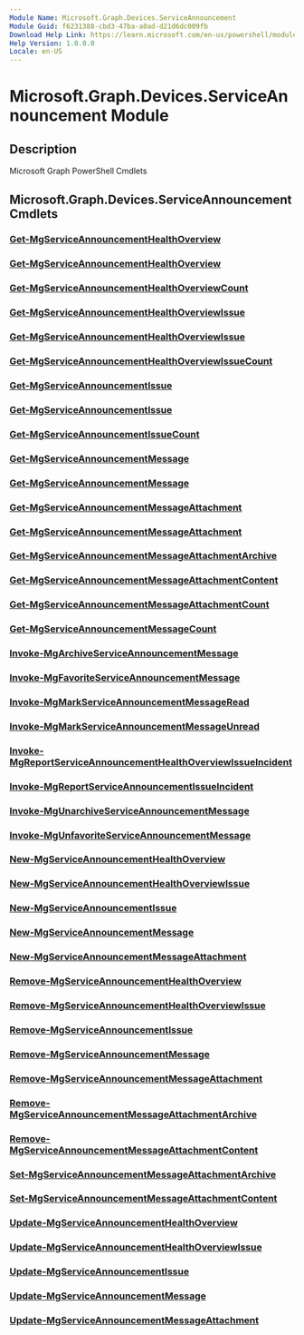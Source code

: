 ```yaml
---
Module Name: Microsoft.Graph.Devices.ServiceAnnouncement
Module Guid: f6231388-cbd3-47ba-a0ad-d21d6dc009fb
Download Help Link: https://learn.microsoft.com/en-us/powershell/module/microsoft.graph.devices.serviceannouncement/?view=graph-powershell-1.0
Help Version: 1.0.0.0
Locale: en-US
---
```


# Microsoft.Graph.Devices.ServiceAnnouncement Module
## Description
Microsoft Graph PowerShell Cmdlets

## Microsoft.Graph.Devices.ServiceAnnouncement Cmdlets
### [Get-MgServiceAnnouncementHealthOverview](Get-MgServiceAnnouncementHealthOverview.md)

### [Get-MgServiceAnnouncementHealthOverview](Get-MgServiceAnnouncementHealthOverview.md)

### [Get-MgServiceAnnouncementHealthOverviewCount](Get-MgServiceAnnouncementHealthOverviewCount.md)

### [Get-MgServiceAnnouncementHealthOverviewIssue](Get-MgServiceAnnouncementHealthOverviewIssue.md)

### [Get-MgServiceAnnouncementHealthOverviewIssue](Get-MgServiceAnnouncementHealthOverviewIssue.md)

### [Get-MgServiceAnnouncementHealthOverviewIssueCount](Get-MgServiceAnnouncementHealthOverviewIssueCount.md)

### [Get-MgServiceAnnouncementIssue](Get-MgServiceAnnouncementIssue.md)

### [Get-MgServiceAnnouncementIssue](Get-MgServiceAnnouncementIssue.md)

### [Get-MgServiceAnnouncementIssueCount](Get-MgServiceAnnouncementIssueCount.md)

### [Get-MgServiceAnnouncementMessage](Get-MgServiceAnnouncementMessage.md)

### [Get-MgServiceAnnouncementMessage](Get-MgServiceAnnouncementMessage.md)

### [Get-MgServiceAnnouncementMessageAttachment](Get-MgServiceAnnouncementMessageAttachment.md)

### [Get-MgServiceAnnouncementMessageAttachment](Get-MgServiceAnnouncementMessageAttachment.md)

### [Get-MgServiceAnnouncementMessageAttachmentArchive](Get-MgServiceAnnouncementMessageAttachmentArchive.md)

### [Get-MgServiceAnnouncementMessageAttachmentContent](Get-MgServiceAnnouncementMessageAttachmentContent.md)

### [Get-MgServiceAnnouncementMessageAttachmentCount](Get-MgServiceAnnouncementMessageAttachmentCount.md)

### [Get-MgServiceAnnouncementMessageCount](Get-MgServiceAnnouncementMessageCount.md)

### [Invoke-MgArchiveServiceAnnouncementMessage](Invoke-MgArchiveServiceAnnouncementMessage.md)

### [Invoke-MgFavoriteServiceAnnouncementMessage](Invoke-MgFavoriteServiceAnnouncementMessage.md)

### [Invoke-MgMarkServiceAnnouncementMessageRead](Invoke-MgMarkServiceAnnouncementMessageRead.md)

### [Invoke-MgMarkServiceAnnouncementMessageUnread](Invoke-MgMarkServiceAnnouncementMessageUnread.md)

### [Invoke-MgReportServiceAnnouncementHealthOverviewIssueIncident](Invoke-MgReportServiceAnnouncementHealthOverviewIssueIncident.md)

### [Invoke-MgReportServiceAnnouncementIssueIncident](Invoke-MgReportServiceAnnouncementIssueIncident.md)

### [Invoke-MgUnarchiveServiceAnnouncementMessage](Invoke-MgUnarchiveServiceAnnouncementMessage.md)

### [Invoke-MgUnfavoriteServiceAnnouncementMessage](Invoke-MgUnfavoriteServiceAnnouncementMessage.md)

### [New-MgServiceAnnouncementHealthOverview](New-MgServiceAnnouncementHealthOverview.md)

### [New-MgServiceAnnouncementHealthOverviewIssue](New-MgServiceAnnouncementHealthOverviewIssue.md)

### [New-MgServiceAnnouncementIssue](New-MgServiceAnnouncementIssue.md)

### [New-MgServiceAnnouncementMessage](New-MgServiceAnnouncementMessage.md)

### [New-MgServiceAnnouncementMessageAttachment](New-MgServiceAnnouncementMessageAttachment.md)

### [Remove-MgServiceAnnouncementHealthOverview](Remove-MgServiceAnnouncementHealthOverview.md)

### [Remove-MgServiceAnnouncementHealthOverviewIssue](Remove-MgServiceAnnouncementHealthOverviewIssue.md)

### [Remove-MgServiceAnnouncementIssue](Remove-MgServiceAnnouncementIssue.md)

### [Remove-MgServiceAnnouncementMessage](Remove-MgServiceAnnouncementMessage.md)

### [Remove-MgServiceAnnouncementMessageAttachment](Remove-MgServiceAnnouncementMessageAttachment.md)

### [Remove-MgServiceAnnouncementMessageAttachmentArchive](Remove-MgServiceAnnouncementMessageAttachmentArchive.md)

### [Remove-MgServiceAnnouncementMessageAttachmentContent](Remove-MgServiceAnnouncementMessageAttachmentContent.md)

### [Set-MgServiceAnnouncementMessageAttachmentArchive](Set-MgServiceAnnouncementMessageAttachmentArchive.md)

### [Set-MgServiceAnnouncementMessageAttachmentContent](Set-MgServiceAnnouncementMessageAttachmentContent.md)

### [Update-MgServiceAnnouncementHealthOverview](Update-MgServiceAnnouncementHealthOverview.md)

### [Update-MgServiceAnnouncementHealthOverviewIssue](Update-MgServiceAnnouncementHealthOverviewIssue.md)

### [Update-MgServiceAnnouncementIssue](Update-MgServiceAnnouncementIssue.md)

### [Update-MgServiceAnnouncementMessage](Update-MgServiceAnnouncementMessage.md)

### [Update-MgServiceAnnouncementMessageAttachment](Update-MgServiceAnnouncementMessageAttachment.md)

